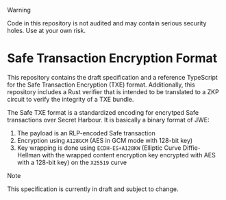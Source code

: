 > [!WARNING]
> Code in this repository is not audited and may contain serious security holes. Use at your own risk.

# Safe Transaction Encryption Format

This repository contains the draft specification and a reference TypeScript for the Safe Transaction Encryption (TXE) format. Additionally, this repository includes a Rust verifier that is intended to be translated to a ZKP circuit to verify the integrity of a TXE bundle.

The Safe TXE format is a standardized encoding for encrytped Safe transactions over Secret Harbour. It is basically a binary format of JWE:
1. The payload is an RLP-encoded Safe transaction
2. Encryption using `A128GCM` (AES in GCM mode with 128-bit key)
3. Key wrapping is done using `ECDH-ES+A128KW` (Elliptic Curve Diffie-Hellman with the wrapped content encryption key encrypted with AES with a 128-bit key) on the `X25519` curve

> [!NOTE]
> This specification is currently in draft and subject to change.
